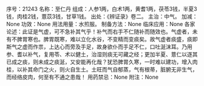 序号：21243
名称：至仁丹
组成：人参1两，白术1两，黄耆1两，茯苓3钱，半夏3钱，肉桂2钱，薏苡3钱，甘草1钱。
出处：《辨证录》卷二。
主治：中气。
加减：None
功效：None
用法用量：水煎服。
制备方法：None
临床应用：None
各家论述：此证是气虚，可不急补其气乎！补气而右手不仁随补而随效也。气虚者，未有不脾胃寒也。脾胃既寒，难以立化水谷，不变精而变痰矣。故气虚者痰盛，痰即斯气之虚而作祟，上达心而旁及手足，故身欲仆而手足不仁，口吐涎沫耳。乃用参、耆以补气，复用苓、术以健土，治湿则痰无可藏之经；更加半夏、薏仁以逐其已成之痰，则未成之痰涎，又安能再化哉？犹恐脾胃久寒，一时难以建功，增入肉桂，以补其命门之火，则火自生土。土旺而气自郁蒸，气有根蒂，脏腑无非生气，而经络皮肉，何至有不通之患哉！
用药禁忌：None
附注：None
